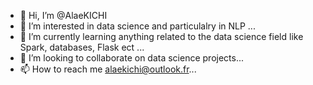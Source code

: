 - 👋 Hi, I’m @AlaeKICHI
- 👀 I’m interested in data science and particulalry in NLP ...
- 🌱 I’m currently learning anything related to the data science field like Spark, databases, Flask ect ...
- 💞️ I’m looking to collaborate on data science projects...
- 📫 How to reach me  alaekichi@outlook.fr...

<!---
AlaeKICHI/AlaeKICHI is a ✨ special ✨ repository because its `README.md` (this file) appears on your GitHub profile.
You can click the Preview link to take a look at your changes.
--->
